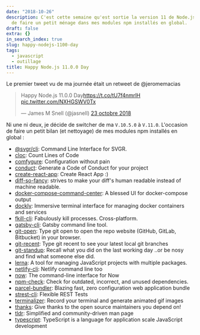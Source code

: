 ```yaml
---
date: "2018-10-26"
description: C'est cette semaine qu'est sortie la version 11 de Node.js. L'occasion
  de faire un petit ménage dans mes modules npm installés en global.
draft: false
extra: {}
in_search_index: true
slug: happy-nodejs-1100-day
tags:
  - javascript
  - outillage
title: Happy Node.js 11.0.0 Day
---
```


Le premier tweet vu de ma journée était un retweet de @jeromemacias

<blockquote class="twitter-tweet" data-lang="fr"><p lang="en" dir="ltr">Happy Node.js 11.0.0 Day<a href="https://t.co/tU7f4nmrlH">https://t.co/tU7f4nmrlH</a> <a href="https://t.co/NXHGSWV0Tx">pic.twitter.com/NXHGSWV0Tx</a></p>&mdash; James M Snell (@jasnell) <a href="https://twitter.com/jasnell/status/1054798780111839232?ref_src=twsrc%5Etfw">23 octobre 2018</a></blockquote>
<script async src="https://platform.twitter.com/widgets.js" charset="utf-8"></script>

Ni une ni deux, je décide de switcher de ma `V.10.5.0` à `V.11.0`. L'occasion de faire un petit bilan (et nettoyage) de mes modules npm installés en global :


- [@svgr/cli](https://www.npmjs.com/package/@svgr/cli): Command Line Interface for SVGR.
- [cloc](https://www.npmjs.com/package/cloc): Count Lines of Code
- [comfygure](https://www.npmjs.com/package/comfygure): Configuration without pain
- [conduct](https://www.npmjs.com/package/conduct): Generate a Code of Conduct for your project 
- [create-react-app](https://www.npmjs.com/package/create-react-app): Create React App :)
- [diff-so-fancy](https://www.npmjs.com/package/diff-so-fancy): strives to make your diff's human readable instead of machine readable.
- [docker-compose-command-center](https://www.npmjs.com/package/docker-compose-command-center): A blessed UI for docker-compose output
- [dockly](https://www.npmjs.com/package/dockly): Immersive terminal interface for managing docker containers and services
- [fkill-cli](https://www.npmjs.com/package/fkill-cli): Fabulously kill processes. Cross-platform.
- [gatsby-cli](https://www.npmjs.com/package/gatsby-cli): Gatsby command line tool.
- [git-open](https://www.npmjs.com/package/git-open): Type git open to open the repo website (GitHub, GitLab, Bitbucket) in your browser.
- [git-recent](https://www.npmjs.com/package/git-recent): Type git recent to see your latest local git branches
- [git-standup](https://www.npmjs.com/package/git-standup): Recall what you did on the last working day ..or be nosy and find what someone else did.
- [lerna](https://www.npmjs.com/package/lerna): A tool for managing JavaScript projects with multiple packages.
- [netlify-cli](https://www.npmjs.com/package/netlify-cli): Netlify command line too
- [now](https://www.npmjs.com/package/now): The command-line interface for Now
- [npm-check](https://www.npmjs.com/package/npm-check): Check for outdated, incorrect, and unused dependencies.
- [parcel-bundler](https://www.npmjs.com/package/parcel-bundler): Blazing fast, zero configuration web application bundle
- [strest-cli](https://www.npmjs.com/package/strest-cli): Flexible REST Tests
- [terminalizer](https://www.npmjs.com/package/terminalizer): Record your terminal and generate animated gif images
- [thanks](https://www.npmjs.com/package/thanks): Give thanks to the open source maintainers you depend on!
- [tldr](https://www.npmjs.com/package/tldr): Simplified and community-driven man page
- [typescript](https://www.npmjs.com/package/typescript): TypeScript is a language for application scale JavaScript development
